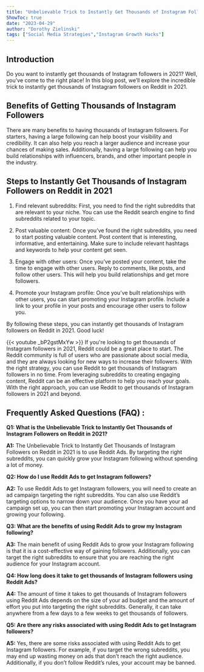 ```yaml
---
title: "Unbelievable Trick to Instantly Get Thousands of Instagram Followers on Reddit in 2021!"
ShowToc: true 
date: "2023-04-29"
author: "Dorothy Zielinski" 
tags: ["Social Media Strategies","Instagram Growth Hacks"]
---
```

## Introduction

Do you want to instantly get thousands of Instagram followers in 2021? Well, you’ve come to the right place! In this blog post, we’ll explore the incredible trick to instantly get thousands of Instagram followers on Reddit in 2021. 

## Benefits of Getting Thousands of Instagram Followers

There are many benefits to having thousands of Instagram followers. For starters, having a large following can help boost your visibility and credibility. It can also help you reach a larger audience and increase your chances of making sales. Additionally, having a large following can help you build relationships with influencers, brands, and other important people in the industry. 

## Steps to Instantly Get Thousands of Instagram Followers on Reddit in 2021

1. Find relevant subreddits: First, you need to find the right subreddits that are relevant to your niche. You can use the Reddit search engine to find subreddits related to your topic. 

2. Post valuable content: Once you’ve found the right subreddits, you need to start posting valuable content. Post content that is interesting, informative, and entertaining. Make sure to include relevant hashtags and keywords to help your content get seen. 

3. Engage with other users: Once you’ve posted your content, take the time to engage with other users. Reply to comments, like posts, and follow other users. This will help you build relationships and get more followers. 

4. Promote your Instagram profile: Once you’ve built relationships with other users, you can start promoting your Instagram profile. Include a link to your profile in your posts and encourage other users to follow you. 

By following these steps, you can instantly get thousands of Instagram followers on Reddit in 2021. Good luck!

{{< youtube _bP2gstMxYw >}} 
If you're looking to get thousands of Instagram followers in 2021, Reddit could be a great place to start. The Reddit community is full of users who are passionate about social media, and they are always looking for new ways to increase their followers. With the right strategy, you can use Reddit to get thousands of Instagram followers in no time. From leveraging subreddits to creating engaging content, Reddit can be an effective platform to help you reach your goals. With the right approach, you can use Reddit to get thousands of Instagram followers in 2021 and beyond.

## Frequently Asked Questions (FAQ) :
**Q1: What is the Unbelievable Trick to Instantly Get Thousands of Instagram Followers on Reddit in 2021?**

**A1:** The Unbelievable Trick to Instantly Get Thousands of Instagram Followers on Reddit in 2021 is to use Reddit Ads. By targeting the right subreddits, you can quickly grow your Instagram following without spending a lot of money.

**Q2: How do I use Reddit Ads to get Instagram followers?**

**A2:** To use Reddit Ads to get Instagram followers, you will need to create an ad campaign targeting the right subreddits. You can also use Reddit’s targeting options to narrow down your audience. Once you have your ad campaign set up, you can then start promoting your Instagram account and growing your following.

**Q3: What are the benefits of using Reddit Ads to grow my Instagram following?**

**A3:** The main benefit of using Reddit Ads to grow your Instagram following is that it is a cost-effective way of gaining followers. Additionally, you can target the right subreddits to ensure that you are reaching the right audience for your Instagram account.

**Q4: How long does it take to get thousands of Instagram followers using Reddit Ads?**

**A4:** The amount of time it takes to get thousands of Instagram followers using Reddit Ads depends on the size of your ad budget and the amount of effort you put into targeting the right subreddits. Generally, it can take anywhere from a few days to a few weeks to get thousands of followers.

**Q5: Are there any risks associated with using Reddit Ads to get Instagram followers?**

**A5:** Yes, there are some risks associated with using Reddit Ads to get Instagram followers. For example, if you target the wrong subreddits, you may end up wasting money on ads that don’t reach the right audience. Additionally, if you don’t follow Reddit’s rules, your account may be banned.


